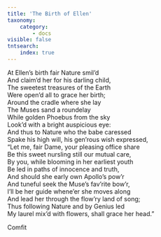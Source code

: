 ```yaml
---
title: 'The Birth of Ellen'
taxonomy:
    category:
        - docs
visible: false
tntsearch:
    index: true
---
```


At Ellen’s birth fair Nature smil’d  
And claim’d her for his darling child,  
The sweetest treasures of the Earth  
Were open’d all to grace her birth;  
Around the cradle where she lay  
The Muses sand a roundelay  
While golden Phoebus from the sky  
Look’d with a bright auspicious eye:  
And thus to Nature who the babe caressed  
Spake his high will, his gen’rous wish expressed,  
“Let me, fair Dame, your pleasing office share  
Be this sweet nursling still our mutual care,  
By you, while blooming in her earliest youth  
Be led in paths of innocence and truth,  
And should she early own Apollo’s pow’r  
And tuneful seek the Muse’s fav’rite bow’r,  
I’ll be her guide whene’er she moves along  
And lead her through the flow’ry land of song;  
Thus following Nature and by Genius led  
My laurel mix’d with flowers, shall grace her head.”  
  
Comfit  